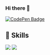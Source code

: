 ### Hi there 👋

[![CodePen Badge](https://img.shields.io/badge/CodePen-Profile-informational?style=flat&logo=codepen&logoColor=white&color=black)](https://codepen.io/anehkayasha)

## 💼 Skills

![](https://img.shields.io/badge/Code-JavaScript-informational?style=flat&logo=JavaScript&logoColor=white&color=yellow)
![](https://www.codewars.com/users/HannahStarling/badges/micro)





<!--
**HannahStarling/hannahstarling** is a ✨ _special_ ✨ repository because its `README.md` (this file) appears on your GitHub profile.
![](https://img.shields.io/badge/Code-React-informational?style=flat&logo=react&logoColor=white&color=4AB197)
![](https://img.shields.io/badge/Code-Redux-informational?style=flat&logo=Redux&logoColor=white&color=4AB197)
![](https://img.shields.io/badge/Code-TypeScript-informational?style=flat&logo=TypeScript&logoColor=white&color=4AB197)
Here are some ideas to get you started:
[![Twitter Badge](https://img.shields.io/badge/Twitter-Profile-informational?style=flat&logo=twitter&logoColor=white&color=1CA2F1)](https://twitter.com/)
- 🔭 I’m currently working on ...
- 🌱 I’m currently learning ...
- 👯 I’m looking to collaborate on ...
- 🤔 I’m looking for help with ...
- 💬 Ask me about ...
- 📫 How to reach me: ...
- 😄 Pronouns: ...
- ⚡ Fun fact: ...

https://techrocks.ru/2021/01/23/github-profile-readme-2/
-->
